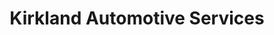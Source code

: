 ---
title: "Kirkland Automotive Services"
url: /clinton/kirkland-automotive-services/
shop: Autowerkstatt
---